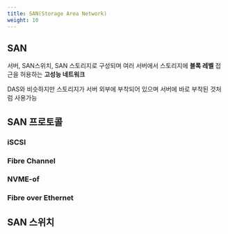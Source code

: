 ```yaml
---
title: SAN(Storage Area Network)
weight: 10
---
```

## SAN
서버, SAN스위치, SAN 스토리지로 구성되며 여러 서버에서 스토리지에 **블록 레벨** 접근을 허용하는 **고성능 네트워크**

DAS와 비슷하지만 스토리지가 서버 외부에 부착되어 있으며 서버에 바로 부착된 것처럼 사용가능

## SAN 프로토콜
### iSCSI

### Fibre Channel

### NVME-of

### Fibre over Ethernet

## SAN 스위치
